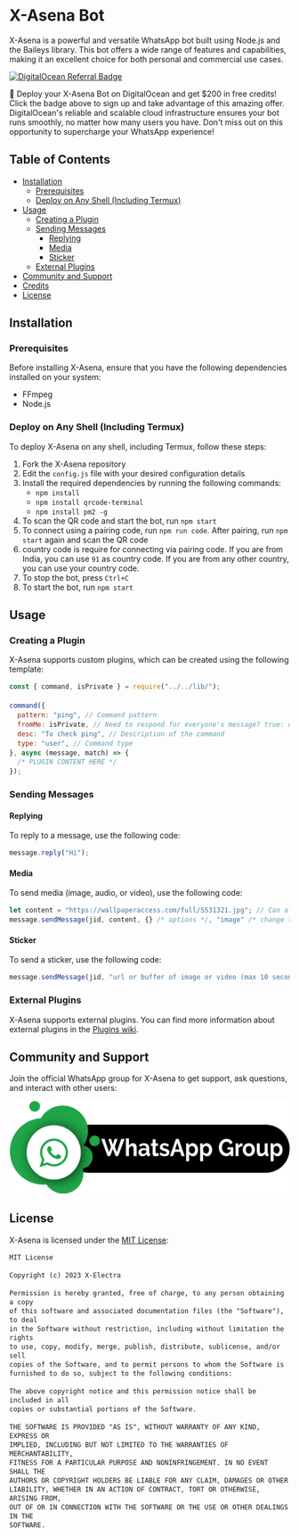 # X-Asena Bot

X-Asena is a powerful and versatile WhatsApp bot built using Node.js and the Baileys library. This bot offers a wide range of features and capabilities, making it an excellent choice for both personal and commercial use cases.

[![DigitalOcean Referral Badge](https://web-platforms.sfo2.cdn.digitaloceanspaces.com/WWW/Badge%203.svg)](https://www.digitalocean.com/?refcode=9db4c65bb8ee&utm_campaign=Referral_Invite&utm_medium=Referral_Program&utm_source=badge)

🚀 Deploy your X-Asena Bot on DigitalOcean and get $200 in free credits! Click the badge above to sign up and take advantage of this amazing offer. DigitalOcean's reliable and scalable cloud infrastructure ensures your bot runs smoothly, no matter how many users you have. Don't miss out on this opportunity to supercharge your WhatsApp experience!

## Table of Contents

- [Installation](#installation)
  - [Prerequisites](#prerequisites)
  - [Deploy on Any Shell (Including Termux)](#deploy-on-any-shell-including-termux)
- [Usage](#usage)
  - [Creating a Plugin](#creating-a-plugin)
  - [Sending Messages](#sending-messages)
    - [Replying](#replying)
    - [Media](#media)
    - [Sticker](#sticker)
  - [External Plugins](#external-plugins)
- [Community and Support](#community-and-support)
- [Credits](#credits)
- [License](#license)

## Installation

### Prerequisites

Before installing X-Asena, ensure that you have the following dependencies installed on your system:

- FFmpeg
- Node.js

### Deploy on Any Shell (Including Termux)

To deploy X-Asena on any shell, including Termux, follow these steps:

1. Fork the X-Asena repository
2. Edit the `config.js` file with your desired configuration details
3. Install the required dependencies by running the following commands:
   - `npm install`
   - `npm install qrcode-terminal`
   - `npm install pm2 -g`
4. To scan the QR code and start the bot, run `npm start`
5. To connect using a pairing code, run `npm run code`. After pairing, run `npm start` again and scan the QR code
6. country code is require for connecting via pairing code. If you are from India, you can use `91` as country code. If you are from any other country, you can use your country code.
7. To stop the bot, press `Ctrl+C`
8. To start the bot, run `npm start` 

## Usage

### Creating a Plugin

X-Asena supports custom plugins, which can be created using the following template:

```javascript
const { command, isPrivate } = require("../../lib/");

command({
  pattern: "ping", // Command pattern
  fromMe: isPrivate, // Need to respond for everyone's message? true: only from sudo numbers, false: from everyone, isPrivate: same as false but will be considered as true if worktype is private
  desc: "To check ping", // Description of the command
  type: "user", // Command type
}, async (message, match) => {
  /* PLUGIN CONTENT HERE */
});
```

### Sending Messages

#### Replying

To reply to a message, use the following code:

```javascript
message.reply("Hi");
```

#### Media

To send media (image, audio, or video), use the following code:

```javascript
let content = "https://wallpaperaccess.com/full/5531321.jpg"; // Can also use a buffer
message.sendMessage(jid, content, {} /* options */, "image" /* change to 'audio' or 'video' when sending audio or video */);
```

#### Sticker

To send a sticker, use the following code:

```javascript
message.sendMessage(jid, "url or buffer of image or video (max 10 seconds)", { packname: config.PACKNAME, author: config.AUTHOR }, "sticker");
```

### External Plugins

X-Asena supports external plugins. You can find more information about external plugins in the [Plugins wiki](https://github.com/X-Electra/X-Asena/wiki/Plugins).

## Community and Support

Join the official WhatsApp group for X-Asena to get support, ask questions, and interact with other users:

[![JOIN WHATSAPP GROUP](https://raw.githubusercontent.com/Neeraj-x0/Neeraj-x0/main/photos/suddidina-join-whatsapp.png)](https://chat.whatsapp.com/DJYrdBENyX33MRppEF)


## License

X-Asena is licensed under the [MIT License](https://opensource.org/licenses/MIT):

```
MIT License

Copyright (c) 2023 X-Electra

Permission is hereby granted, free of charge, to any person obtaining a copy
of this software and associated documentation files (the "Software"), to deal
in the Software without restriction, including without limitation the rights
to use, copy, modify, merge, publish, distribute, sublicense, and/or sell
copies of the Software, and to permit persons to whom the Software is
furnished to do so, subject to the following conditions:

The above copyright notice and this permission notice shall be included in all
copies or substantial portions of the Software.

THE SOFTWARE IS PROVIDED "AS IS", WITHOUT WARRANTY OF ANY KIND, EXPRESS OR
IMPLIED, INCLUDING BUT NOT LIMITED TO THE WARRANTIES OF MERCHANTABILITY,
FITNESS FOR A PARTICULAR PURPOSE AND NONINFRINGEMENT. IN NO EVENT SHALL THE
AUTHORS OR COPYRIGHT HOLDERS BE LIABLE FOR ANY CLAIM, DAMAGES OR OTHER
LIABILITY, WHETHER IN AN ACTION OF CONTRACT, TORT OR OTHERWISE, ARISING FROM,
OUT OF OR IN CONNECTION WITH THE SOFTWARE OR THE USE OR OTHER DEALINGS IN THE
SOFTWARE.
```
